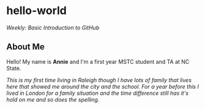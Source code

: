 # hello-world
*Weekly: Basic Introduction to GitHub*
## About Me
Hello! My name is **Annie** and I'm a first year MSTC student and TA at NC State. 

*This is my first time living in Raleigh though I have lots of family that lives here that showed me around the city and the school. For a year before this I lived in London for a family situation and the time difference still has it's hold on me and so does the spelling.* 
